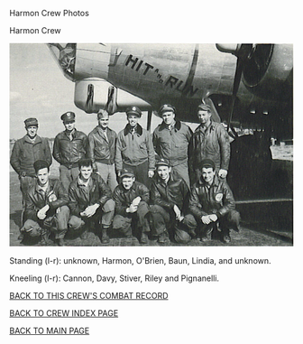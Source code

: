 
Harmon Crew Photos






 




Harmon Crew  
  

![](Harmon.jpg)  

Standing (l-r): unknown, Harmon, O'Brien, Baun, Lindia, and unknown.  

Kneeling (l-r): Cannon, Davy, Stiver, Riley and Pignanelli.  
  

[BACK TO THIS CREW'S COMBAT RECORD](crews/Harmon.md)  

[BACK TO CREW INDEX PAGE](000crews.md)  

[BACK TO MAIN PAGE](index.html)


